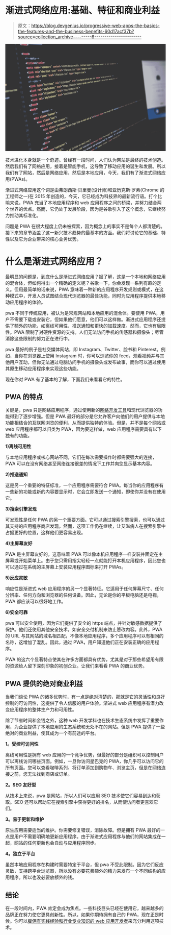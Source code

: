 # 渐进式网络应用:基础、特征和商业利益

> 原文：<https://blog.devgenius.io/progressive-web-apps-the-basics-the-features-and-the-business-benefits-60d17acf37b?source=collection_archive---------6----------------------->

![](img/6a7627f9aac4727b77517c65c9ed0323.png)

技术进化本身就是一个奇迹。曾经有一段时间，人们认为网站是最终的技术创造。然后我们有了网络应用，接着是智能手机，这导致了移动应用的诞生和发展。所以我们有了网站，然后是网络应用，然后是本地应用，今天，我们有了渐进式网络应用(PWAs)。

渐进式网络应用这个词是由弗朗西斯·贝里曼(设计师)和亚历克斯·罗素(Chrome 的工程师之一)在 2015 年创造的，今天，它已经成为科技界的最新流行语。打个比喻来说，PWA 充当了本地应用程序和 web 应用程序之间的桥梁，并努力结合两个世界的优点。然而，它仍处于发展阶段，因为是谷歌引入了这个概念，它继续努力推动其标准化。

问题是 PWA 在很大程度上仍未被探索，因为概念上的事实不是每个人都清楚的。接下来的章节涵盖了这一新兴技术趋势的最基本的方面。我们将讨论它的基础、特性以及它为企业带来的核心业务优势。

# **什么是渐进式网络应用？**

最明显的问题是，到底什么是渐进式网络应用？据了解，这是一个本地和网络应用的混合体，但如何得出一个精确的定义呢？谷歌一下，你会发现一系列有趣的定义。但用最简单的话来说，PWA 意味着一种新的应用程序开发规则或模式，在这种模式中，开发人员试图结合现代浏览器的最佳功能，同时为应用程序提供本地移动应用程序的体验。

pwa 不同于传统应用，被认为是常规网站和本地应用的混合体。要使用 PWA，用户不需要下载或安装它，但如果他们愿意，他们可以这样做。渐进式应用程序还提供了额外的功能，如离线可用性、推送通知和更快的加载速度。然而，它也有局限性。PWA 限制了对硬件资源的支持。人们无法访问手机的传感器和摄像头；尽管消除这些限制的努力正在进行中。

pwa 最好的例子是社交媒体网站，即 Instagram、Twitter、脸书和 Pinterest。例如，当你在浏览器上使用 Instagram 时，你可以浏览你的 feed，观看视频并与其他用户互动，但你无法通过电脑访问手机的摄像头或发布故事，而你可以通过使用其原生移动应用程序来实现这些功能。

现在你对 PWA 有了基本的了解，下面我们来看看它的特性。

## **PWA 的特点**

关键是，pwa 只是网络应用程序，通过使用新的[网络开发工具](/top-web-application-development-tools-to-build-a-website-850bb9ae20a7)和现代浏览器的功能得到了逐步增强。但是 PWA 最好的部分是它允许客户向他们的用户提供与本地功能相结合的互联网浏览的便利，从而提供独特的体验。但是，并不是每个网站或 web 应用程序都可以归类为 PWA，因为要这样做，web 应用程序需要具有以下独有的功能。

**1)离线可用性**

与本地应用程序或核心网站不同，它们在每次需要操作时都需要强大的连接，PWA 可以在没有网络甚至网络连接很差的情况下工作并向您显示基本内容。

**2)推送通知**

这是另一个重要的特征标准，一个应用程序需要符合 PWA。每当你的应用程序有一些新的功能或新的内容要显示时，它会立即发送一个通知，即使你并没有在使用它。

**3)搜索引擎发现**

可发现性是任何 PWA 的另一个重要方面。它可以通过搜索引擎搜索，也可以通过其支持的应用程序商店发现。然而，这项工作仍在继续，让艾滋病人在搜索引擎中占据更好的位置，这样他们更容易出现。

**4)主屏幕友好**

PWA 是主屏幕友好的，这意味着 PWA 可以像本机应用程序一样安装并固定在主屏幕或开始菜单上。由于您只需用指尖轻轻一点就能打开本机应用程序，因此您也可以通过在系统的主屏幕上安装应用程序图标来打开 PWAs。

**5)反应灵敏**

响应性是渐进式 web 应用程序的另一个显著特征。它适用于任何屏幕尺寸、任何分辨率、任何方向和浏览器的任何设备。因此，无论是你的平板电脑还是电视，PWA 都应该可以很好地工作。

**6)安全可靠**

pwa 可以安全使用，因为它们提供了安全的 https 端点，并针对敏感数据提供了保护。他们还使用其他安全技术，如安全交付机制来防止篡改内容。此外，PWA 的 URL 与其网站的域名相匹配，不像本地应用程序，多个应用程序可以有相同的名称，这增加了混乱。因此，通过 PWA，用户知道他们正在安装正确的应用程序。

PWA 的这六个显著特点使其在许多方面都具有优势，尤其是对于那些希望用有限的资源给人留下深刻印象的初创企业。让我们来看看 PWA 的商业优势。

## **PWA 提供的绝对商业利益**

当我们谈论 PWA 的诸多优势时，有一点是绝对清楚的，那就是它的灵活性和良好控制的可访问性，这提供了令人信服的用户体验。渐进式 web 应用程序有潜力改变应用程序的整体生产力和可用性。

除了节省时间和金钱之外，这种 web 开发学科也在技术生态系统中发挥了重要作用，为企业提供了本地应用的生态系统和无处不在的网站。但是 PWA 提供了一些绝对的商业利益，使其成为一个有前途的平台。

**1。受控可访问性**

离线可用性是拥有 web 应用的一个竞争优势，但最好的部分是组织可以控制用户可以离线访问哪些页面。例如，一旦你访问星巴克的 PWA，你几乎可以访问它的所有页面。您可以查看咖啡系列、将订单添加到购物车、浏览主页，但是在网络连接之前，您无法找到商店或订单。

**2。SEO 友好型**

从技术上来说，pwa 是网站，所以人们可以应用 SEO 技术使它们容易到达和获取。SEO 还可以帮助它在搜索引擎中获得更好的排名，从而使访问者更喜欢它们。

**3。易于更新和维护**

原生应用需要适当的维护。你需要修复错误，消除故障。但是拥有 PWA 最好的一点是用户不需要明确地更新应用程序。由于渐进式应用程序与他们的网站集成在一起，网站的任何更新也会自动与应用程序同步。

**4。独立于平台**

虽然本地应用程序在构建时需要特定于平台，但 pwa 不受此限制。因为它们反应灵敏，支持跨平台浏览器，所以没有必要花费额外的精力来发布一个不同结构的应用程序。所以也没必要放额外的钱。

## **结论**

在一段时间内，PWA 肯定会成为焦点。一些科技巨头已经在使用它，越来越多的品牌正在努力使它更具创新性。所以，如果你期待拥有自己的 PWA，现在正是时候。你可以[雇佣有实践经验和行业专业知识的 web 应用开发者](https://www.hiddenbrains.com/hire-web-developers.html)来充分利用这项技术。